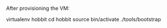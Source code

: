 After provisioning the VM:

  virtualenv hobbit
  cd hobbit
  source bin/activate
  ./tools/bootstrap
